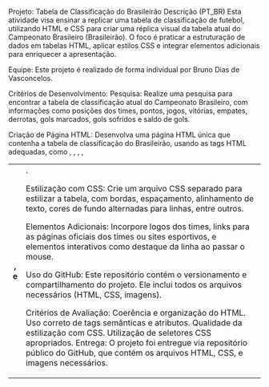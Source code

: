 Projeto: Tabela de Classificação do Brasileirão
Descrição (PT_BR)
Esta atividade visa ensinar a replicar uma tabela de classificação de futebol, utilizando HTML e CSS para criar uma réplica visual da tabela atual do Campeonato Brasileiro (Brasileirão). O foco é praticar a estruturação de dados em tabelas HTML, aplicar estilos CSS e integrar elementos adicionais para enriquecer a apresentação.

Equipe:
Este projeto é realizado de forma individual por Bruno Dias de Vasconcelos.

Critérios de Desenvolvimento:
Pesquisa: Realize uma pesquisa para encontrar a tabela de classificação atual do Campeonato Brasileiro, com informações como posições dos times, pontos, jogos, vitórias, empates, derrotas, gols marcados, gols sofridos e saldo de gols.

Criação de Página HTML: Desenvolva uma página HTML única que contenha a tabela de classificação do Brasileirão, usando as tags HTML adequadas, como <table>, <thead>, <tbody>, <tr>, <th>, e <td>.

Estilização com CSS: Crie um arquivo CSS separado para estilizar a tabela, com bordas, espaçamento, alinhamento de texto, cores de fundo alternadas para linhas, entre outros.

Elementos Adicionais: Incorpore logos dos times, links para as páginas oficiais dos times ou sites esportivos, e elementos interativos como destaque da linha ao passar o mouse.

Uso do GitHub:
Este repositório contém o versionamento e compartilhamento do projeto. Ele inclui todos os arquivos necessários (HTML, CSS, imagens).

Critérios de Avaliação:
Coerência e organização do HTML.
Uso correto de tags semânticas e atributos.
Qualidade da estilização com CSS.
Utilização de seletores CSS apropriados.
Entrega:
O projeto foi entregue via repositório público do GitHub, que contém os arquivos HTML, CSS, e imagens necessários.
